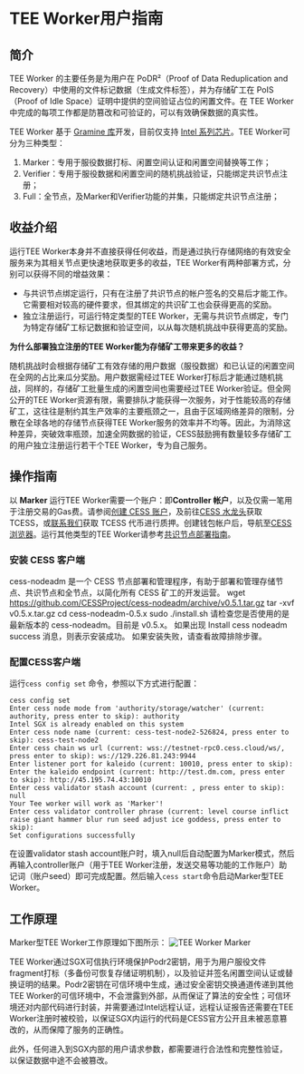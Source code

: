 # TEE Worker用户指南

## 简介

​TEE Worker 的主要任务是为用户在 PoDR²（Proof of Data Reduplication and Recovery）中使用的文件标记数据（生成文件标签），并为存储矿工在 PoIS（Proof of Idle Space）证明中提供的空间验证占位的闲置文件。在 TEE Worker 中完成的每项工作都是防篡改和可验证的，可以有效确保数据的真实性。

​TEE Worker 基于 [Gramine 库](https://gramineproject.io/)开发，目前仅支持 [Intel 系列芯片](https://www.intel.com/content/www/us/en/developer/articles/tool/intel-trusted-execution-technology.html)。TEE Worker可分为三种类型：

1. Marker：专用于服役数据打标、闲置空间认证和闲置空间替换等工作；
2. Verifier：专用于服役数据和闲置空间的随机挑战验证，只能绑定共识节点注册；
3. Full：全节点，及Marker和Verifier功能的并集，只能绑定共识节点注册；



## 收益介绍

​运行TEE Worker本身并不直接获得任何收益，而是通过执行存储网络的有效安全服务来为其相关节点更快速地获取更多的收益，TEE Worker有两种部署方式，分别可以获得不同的增益效果：

- 与共识节点绑定运行，只有在注册了共识节点的帐户签名的交易后才能工作。它需要相对较高的硬件要求，但其绑定的共识矿工也会获得更高的奖励。
- 独立注册运行，可运行特定类型的TEE Worker，无需与共识节点绑定，专门为特定存储矿工标记数据和验证空间，以从每次随机挑战中获得更高的奖励。

**为什么部署独立注册的TEE Worker能为存储矿工带来更多的收益？**

​	 随机挑战时会根据存储矿工有效存储的用户数据（服役数据）和已认证的闲置空间在全网的占比来瓜分奖励。用户数据需经过TEE Worker打标后才能通过随机挑战，同样的，存储矿工批量生成的闲置空间也需要经过TEE Worker验证。但全网公开的TEE Worker资源有限，需要排队才能获得一次服务，对于性能较高的存储矿工，这往往是制约其生产效率的主要瓶颈之一，且由于区域网络差异的限制，分散在全球各地的存储节点获得TEE Worker服务的效率并不均等。因此，为消除这种差异，突破效率瓶颈，加速全网数据的验证，CESS鼓励拥有数量较多存储矿工的用户独立注册运行若干个TEE Worker，专为自己服务。

## 操作指南

​以 **Marker** 运行TEE Worker需要一个账户：即**Controller 帐户**，以及仅需一笔用于注册交易的Gas费。请参阅[创建 CESS 账户]()，及前往[CESS 水龙头](https://cess.cloud/faucet.html)获取 TCESS，或[联系我们]()获取 TCESS 代币进行质押。创建钱包帐户后，导航至[CESS 浏览器](https://testnet.cess.cloud/)。运行其他类型的TEE Worker请参考[共识节点部署指南]()。

### 安装 CESS 客户端
cess-nodeadm 是一个 CESS 节点部署和管理程序，有助于部署和管理存储节点、共识节点和全节点，以简化所有 CESS 矿工的开发运营。
wget https://github.com/CESSProject/cess-nodeadm/archive/v0.5.1.tar.gz
tar -xvf v0.5.x.tar.gz
cd cess-nodeadm-0.5.x
sudo ./install.sh
请检查您是否使用的是最新版本的 cess-nodeadm。目前是 v0.5.x。
如果出现 Install cess nodeadm success 消息，则表示安装成功。
如果安装失败，请查看故障排除步骤。

### 配置CESS客户端

运行`cess config set` 命令，参照以下方式进行配置：

```shell
cess config set
Enter cess node mode from 'authority/storage/watcher' (current: authority, press enter to skip): authority
Intel SGX is already enabled on this system
Enter cess node name (current: cess-test-node2-526824, press enter to skip): cess-test-node2
Enter cess chain ws url (current: wss://testnet-rpc0.cess.cloud/ws/, press enter to skip): ws://129.226.81.243:9944
Enter listener port for kaleido (current: 10010, press enter to skip): 
Enter the kaleido endpoint (current: http://test.dm.com, press enter to skip): http://45.195.74.43:10010
Enter cess validator stash account (current: , press enter to skip): null
Your Tee worker will work as 'Marker'!
Enter cess validator controller phrase (current: level course inflict raise giant hammer blur run seed adjust ice goddess, press enter to skip): 
Set configurations successfully
```
在设置validator stash account账户时，填入null后自动配置为Marker模式，然后再输入controller账户（用于TEE Worker注册，发送交易等功能的工作账户）助记词（账户seed）即可完成配置。然后输入`cess start`命令启动Marker型TEE Worker。

## 工作原理

Marker型TEE Worker工作原理如下图所示：
![TEE Worker Marker](https://github.com/CESSProject/doc-v2-cn/assets/121914086/d1ed3e61-621c-4164-8353-5fca1f630e06)

TEE Worker通过SGX可信执行环境保护Podr2密钥，用于为用户服役文件fragment打标（多备份可恢复存储证明机制），以及验证并签名闲置空间认证或替换证明的结果。Podr2密钥在可信环境中生成，通过安全密钥交换通道传递到其他TEE Worker的可信环境中，不会泄露到外部，从而保证了算法的安全性；可信环境还对内部代码进行封装，并需要通过Intel远程认证，远程认证报告还需要在TEE Worker注册时被校验，以保证SGX内运行的代码是CESS官方公开且未被恶意篡改的，从而保障了服务的正确性。

此外，任何进入到SGX内部的用户请求参数，都需要进行合法性和完整性验证，以保证数据中途不会被篡改。

